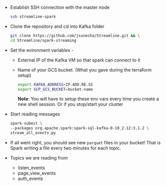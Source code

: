 - Establish SSH connection with the master node

  ```bash
  ssh streamline-spark
  ```

- Clone the repository and cd into Kafka folder

  ```bash
  git clone https://github.com/jsunecha/Streamline.git && \
  cd Streamline/spark-streaming
  ```

- Set the evironment variables -

  - External IP of the Kafka VM so that spark can connect to it

  - Name of your GCS bucket. (What you gave during the terraform setup)

    ```bash
    export KAFKA_ADDRESS=IP.ADD.RE.SS
    export GCP_GCS_BUCKET=bucket-name
    ```

     **Note**: You will have to setup these env vars every time you create a new shell session. Or if you stop/start your cluster

- Start reading messages

  ```bash
  spark-submit \
  --packages org.apache.spark:spark-sql-kafka-0-10_2.12:3.1.2 \
  stream_all_events.py
  ```

- If all went right, you should see new `parquet` files in your bucket! That is Spark writing a file every two minutes for each topic.

- Topics we are reading from

  - listen_events
  - page_view_events
  - auth_events